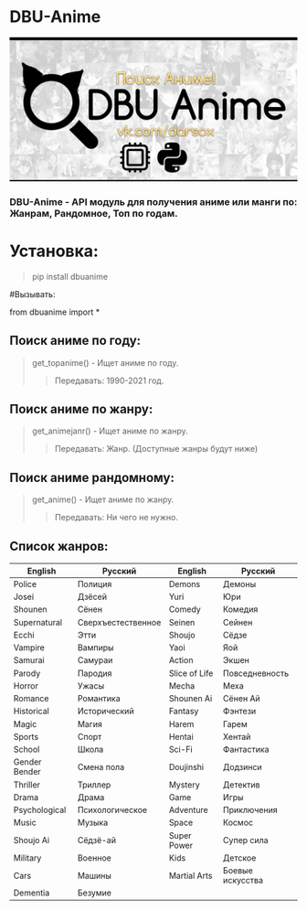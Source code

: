 # DBU-Anime
![alt tag](DBU_ANIME.png "Баннер")

### DBU-Anime - API модуль для получения аниме или манги по: Жанрам, Рандомное, Топ по годам.

# Установка:
> pip install dbuanime


#Вызывать:

from dbuanime import *

## Поиск аниме по году:
> get_topanime() - Ищет аниме по году. 
>> Передавать: 1990-2021 год.

## Поиск аниме по жанру:
> get_animejanr() - Ищет аниме по жанру. 
>> Передавать: Жанр. (Доступные жанры будут ниже)

## Поиск аниме рандомному:
> get_anime() - Ищет аниме по жанру. 
>> Передавать: Ни чего не нужно.


## Список жанров:


| English    | Русский   | English | Русский | 
| ---------- | --------- |-------- | ------- | 
| Police | Полиция | Demons | Демоны |
| Josei | Дзёсей | Yuri | Юри | 
| Shounen | Сёнен | Comedy | Комедия |
| Supernatural | Сверхъестественное | Seinen | Сейнен |
| Ecchi | Этти | Shoujo | Сёдзе |
| Vampire | Вампиры | Yaoi | Яой |
| Samurai | Самураи | Action | Экшен |
| Parody | Пародия | Slice of Life | Повседневность |
| Horror | Ужасы | Mecha | Меха |
| Romance | Романтика | Shounen Ai | Сёнен Ай |
| Historical | Исторический | Fantasy | Фэнтези |
| Magic | Магия | Harem | Гарем |
| Sports | Спорт | Hentai | Хентай |
| School | Школа | Sci-Fi | Фантастика |
| Gender Bender | Смена пола | Doujinshi | Додзинси |
| Thriller | Триллер | Mystery | Детектив |
| Drama | Драма | Game | Игры |
| Psychological | Психологическое | Adventure | Приключения |
| Music | Музыка | Space | Космос |
| Shoujo Ai | Сёдзё-ай | Super Power | Супер сила |
| Military | Военное | Kids | Детское |
| Cars | Машины | Martial Arts | Боевые искусства |
| Dementia | Безумие | 
